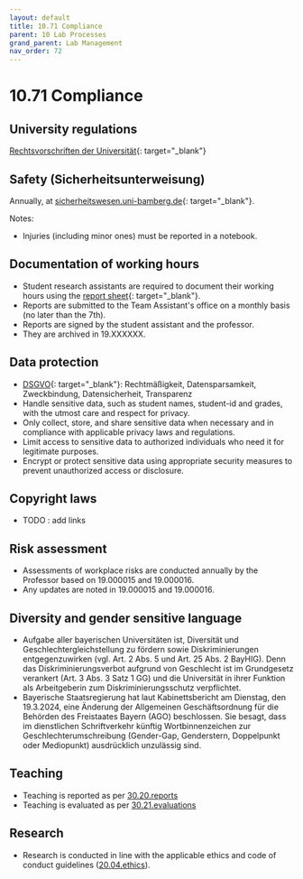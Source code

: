 ```yaml
---
layout: default
title: 10.71 Compliance
parent: 10 Lab Processes
grand_parent: Lab Management
nav_order: 72
---
```


# 10.71 Compliance

## University regulations

[Rechtsvorschriften der Universität](https://www.uni-bamberg.de/justitiariat/rechtsvorschriften-der-universitaet/){: target="_blank"}

## Safety (Sicherheitsunterweisung)

Annually, at [sicherheitswesen.uni-bamberg.de](https://sicherheitswesen.uni-bamberg.de/){: target="_blank"}.

Notes:

- Injuries (including minor ones) must be reported in a notebook.

## Documentation of working hours

- Student research assistants are required to document their working hours using the [report sheet](https://www.uni-bamberg.de/fileadmin/abt-personal/Homepage_ab_2016-03/11_Formulare_Infos_Merkblaetter/Hilfskraefte/Musterformular_Dokumentationspflicht_MiLoG.pdf){: target="_blank"}.
- Reports are submitted to the Team Assistant's office on a monthly basis (no later than the 7th).
- Reports are signed by the student assistant and the professor.
- They are archived in 19.XXXXXX.

## Data protection

- [DSGVO](https://eur-lex.europa.eu/legal-content/DE/TXT/PDF/?uri=CELEX:32016R0679){: target="_blank"}: Rechtmäßigkeit, Datensparsamkeit, Zweckbindung, Datensicherheit, Transparenz
- Handle sensitive data, such as student names, student-id and grades, with the utmost care and respect for privacy.
- Only collect, store, and share sensitive data when necessary and in compliance with applicable privacy laws and regulations.
- Limit access to sensitive data to authorized individuals who need it for legitimate purposes.
- Encrypt or protect sensitive data using appropriate security measures to prevent unauthorized access or disclosure.

## Copyright laws

- TODO : add links

## Risk assessment

- Assessments of workplace risks are conducted annually by the Professor based on 19.000015 and 19.000016.
- Any updates are noted in 19.000015 and 19.000016.

## Diversity and gender sensitive language

- Aufgabe aller bayerischen Universitäten ist, Diversität und Geschlechtergleichstellung zu fördern sowie Diskriminierungen entgegenzuwirken (vgl. Art. 2 Abs. 5 und Art. 25 Abs. 2 BayHIG). Denn das Diskriminierungsverbot aufgrund von Geschlecht ist im Grundgesetz verankert (Art. 3 Abs. 3 Satz 1 GG) und die Universität in ihrer Funktion als Arbeitgeberin zum Diskriminierungsschutz verpflichtet.
- Bayerische Staatsregierung hat laut Kabinettsbericht am Dienstag, den 19.3.2024, eine Änderung der Allgemeinen Geschäftsordnung für die Behörden des Freistaates Bayern (AGO) beschlossen. Sie besagt, dass im dienstlichen Schriftverkehr künftig Wortbinnenzeichen zur Geschlechterumschreibung (Gender-Gap, Genderstern, Doppelpunkt oder Mediopunkt) ausdrücklich unzulässig sind.

## Teaching

- Teaching is reported as per [30.20.reports](../../30-teaching/30_processes/30.20.reports.html)
- Teaching is evaluated as per [30.21.evaluations](../../30-teaching/30_processes/30.21.evaluations.html)

## Research

- Research is conducted in line with the applicable ethics and code of conduct guidelines ([20.04.ethics](../../20-research/20_processes/20.04.ethics.html)).
